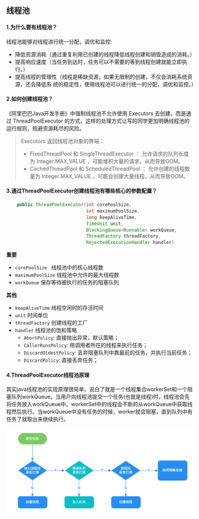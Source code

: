 ## 线程池

#### 1.为什么要有线程池？

线程池能够对线程进行统一分配，调优和监控:

- 降低资源消耗（通过重复利⽤已创建的线程降低线程创建和销毁造成的消耗。）
- 提高响应速度（当任务到达时，任务可以不需要的等到线程创建就能⽴即执⾏。）
- 提高线程的管理性（线程是稀缺资源，如果⽆限制的创建，不仅会消耗系统资源，还会降低系 统的稳定性，使⽤线程池可以进⾏统⼀的分配，调优和监控。）

#### 2.如何创建线程池？

《阿⾥巴巴Java开发⼿册》中强制线程池不允许使⽤ Executors 去创建，⽽是通过 ThreadPoolExecutor 的⽅式，这样的处理⽅式让写的同学更加明确线程池的运⾏规则，规避资源耗尽的⻛险。

> Executors 返回线程池对象的弊端：
>
> - FixedThreadPool 和 SingleThreadExecutor ： 允许请求的队列⻓度为 Integer.MAX_VALUE ，可能堆积⼤量的请求，从⽽导致OOM。
> - CachedThreadPool 和 ScheduledThreadPool ： 允许创建的线程数量为 Integer.MAX_VALUE ，可能会创建⼤量线程，从⽽导致OOM。

#### 3.通过ThreadPoolExecutor创建线程池有哪些核心的参数配置？

```java
    public ThreadPoolExecutor(int corePoolSize,
                              int maximumPoolSize,
                              long keepAliveTime,
                              TimeUnit unit,
                              BlockingQueue<Runnable> workQueue,
                              ThreadFactory threadFactory,
                              RejectedExecutionHandler handler)

```

**重要**

- `corePoolSize `						  线程池中的核心线程数
- `maximumPoolSize`				     线程池中允许的最大线程数
- `workQueue`							   保存等待被执行的任务的阻塞队列

**其他**

- `keepAliveTime` 						线程空闲时的存活时间
- `unit`										时间单位
- `threadFactory`					    创建线程的工厂
- `handler`					              线程池的饱和策略
  - `AbortPolicy`: 直接抛出异常，默认策略；
  - `CallerRunsPolicy`: 用调用者所在的线程来执行任务；
  - `DiscardOldestPolicy`: 丢弃阻塞队列中靠最前的任务，并执行当前任务；
  - `DiscardPolicy`: 直接丢弃任务；

#### 4.ThreadPoolExecutor线程池原理

其实java线程池的实现原理很简单，说白了就是一个线程集合workerSet和一个阻塞队列workQueue。当用户向线程池提交一个任务(也就是线程)时，线程池会先将任务放入workQueue中。workerSet中的线程会不断的从workQueue中获取线程然后执行。当workQueue中没有任务的时候，worker就会阻塞，直到队列中有任务了就取出来继续执行。

![image-20210901111154995](.\img\image-20210901111154995.png)

